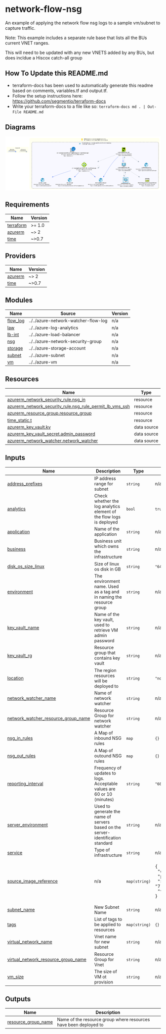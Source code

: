 # network-flow-nsg

An example of applying the network flow nsg logs to a sample vm/subnet to capture traffic.

Note: This example includes a separate rule base that lists all the BUs current VNET ranges.

This will need to be updated with any new VNETS added by any BUs, but does incldue a Hiscox catch-all group

## How To Update this README.md

* terraform-docs has been used to automatically generate this readme based on comments, variables.tf and output.tf.
* Follow the setup instructions here: https://github.com/segmentio/terraform-docs
* Write your terraform-docs to a file like so: `terraform-docs md . | Out-File README.md`

## Diagrams

![image info](./diagrams/design.png)

## Requirements

| Name | Version |
|------|---------|
| <a name="requirement_terraform"></a> [terraform](#requirement\_terraform) | >= 1.0 |
| <a name="requirement_azurerm"></a> [azurerm](#requirement\_azurerm) | ~> 2 |
| <a name="requirement_time"></a> [time](#requirement\_time) | ~>0.7 |

## Providers

| Name | Version |
|------|---------|
| <a name="provider_azurerm"></a> [azurerm](#provider\_azurerm) | ~> 2 |
| <a name="provider_time"></a> [time](#provider\_time) | ~>0.7 |

## Modules

| Name | Source | Version |
|------|--------|---------|
| <a name="module_flow_log"></a> [flow\_log](#module\_flow\_log) | ../../azure-network-watcher-flow-log | n/a |
| <a name="module_law"></a> [law](#module\_law) | ../../azure-log-analytics | n/a |
| <a name="module_lb-int"></a> [lb-int](#module\_lb-int) | ../../azure-load-balancer | n/a |
| <a name="module_nsg"></a> [nsg](#module\_nsg) | ../../azure-network-security-group | n/a |
| <a name="module_storage"></a> [storage](#module\_storage) | ../../azure-storage-account | n/a |
| <a name="module_subnet"></a> [subnet](#module\_subnet) | ../../azure-subnet | n/a |
| <a name="module_vm"></a> [vm](#module\_vm) | ../../azure-vm | n/a |

## Resources

| Name | Type |
|------|------|
| [azurerm_network_security_rule.nsg_in](https://registry.terraform.io/providers/hashicorp/azurerm/latest/docs/resources/network_security_rule) | resource |
| [azurerm_network_security_rule.nsg_rule_permit_lb_vms_ssh](https://registry.terraform.io/providers/hashicorp/azurerm/latest/docs/resources/network_security_rule) | resource |
| [azurerm_resource_group.resource_group](https://registry.terraform.io/providers/hashicorp/azurerm/latest/docs/resources/resource_group) | resource |
| [time_static.t](https://registry.terraform.io/providers/hashicorp/time/latest/docs/resources/static) | resource |
| [azurerm_key_vault.kv](https://registry.terraform.io/providers/hashicorp/azurerm/latest/docs/data-sources/key_vault) | data source |
| [azurerm_key_vault_secret.admin_password](https://registry.terraform.io/providers/hashicorp/azurerm/latest/docs/data-sources/key_vault_secret) | data source |
| [azurerm_network_watcher.network_watcher](https://registry.terraform.io/providers/hashicorp/azurerm/latest/docs/data-sources/network_watcher) | data source |

## Inputs

| Name | Description | Type | Default | Required |
|------|-------------|------|---------|:--------:|
| <a name="input_address_prefixes"></a> [address\_prefixes](#input\_address\_prefixes) | IP address range for subnet | `string` | n/a | yes |
| <a name="input_analytics"></a> [analytics](#input\_analytics) | Check whether the log analytics element of the flow logs is deployed | `bool` | `true` | no |
| <a name="input_application"></a> [application](#input\_application) | Name of the application | `string` | n/a | yes |
| <a name="input_business"></a> [business](#input\_business) | Business unit which owns the infrastructure | `string` | n/a | yes |
| <a name="input_disk_os_size_linux"></a> [disk\_os\_size\_linux](#input\_disk\_os\_size\_linux) | Size of linux os disk in GB | `string` | `"64"` | no |
| <a name="input_environment"></a> [environment](#input\_environment) | The environment name. Used as a tag and in naming the resource group | `string` | n/a | yes |
| <a name="input_key_vault_name"></a> [key\_vault\_name](#input\_key\_vault\_name) | Name of the key vault, used to retrieve VM admin password | `string` | n/a | yes |
| <a name="input_key_vault_rg"></a> [key\_vault\_rg](#input\_key\_vault\_rg) | Resource group that contains key vault | `string` | n/a | yes |
| <a name="input_location"></a> [location](#input\_location) | The region resources will be deployed to | `string` | `"northeurope"` | no |
| <a name="input_network_watcher_name"></a> [network\_watcher\_name](#input\_network\_watcher\_name) | Name of network watcher | `string` | n/a | yes |
| <a name="input_network_watcher_resource_group_name"></a> [network\_watcher\_resource\_group\_name](#input\_network\_watcher\_resource\_group\_name) | Resource Group for network watcher | `string` | n/a | yes |
| <a name="input_nsg_in_rules"></a> [nsg\_in\_rules](#input\_nsg\_in\_rules) | A Map of inbound NSG rules | `map` | `{}` | no |
| <a name="input_nsg_out_rules"></a> [nsg\_out\_rules](#input\_nsg\_out\_rules) | A Map of outound NSG rules | `map` | `{}` | no |
| <a name="input_reporting_interval"></a> [reporting\_interval](#input\_reporting\_interval) | Frequency of updates to logs. Acceptable values are 60 or 10 (minutes) | `string` | `"60"` | no |
| <a name="input_server_environment"></a> [server\_environment](#input\_server\_environment) | Used to generate the name of servers based on the server-identification standard | `string` | n/a | yes |
| <a name="input_service"></a> [service](#input\_service) | Type of  infrastructure | `string` | n/a | yes |
| <a name="input_source_image_reference"></a> [source\_image\_reference](#input\_source\_image\_reference) | n/a | `map(string)` | <pre>{<br>  "offer": "RHEL",<br>  "publisher": "RedHat",<br>  "sku": "7-LVM",<br>  "version": "latest"<br>}</pre> | no |
| <a name="input_subnet_name"></a> [subnet\_name](#input\_subnet\_name) | New Subnet Name | `string` | n/a | yes |
| <a name="input_tags"></a> [tags](#input\_tags) | List of tags to be applied to resources | `map(string)` | `{}` | no |
| <a name="input_virtual_network_name"></a> [virtual\_network\_name](#input\_virtual\_network\_name) | Vnet name for new subnet | `string` | n/a | yes |
| <a name="input_virtual_network_resource_group_name"></a> [virtual\_network\_resource\_group\_name](#input\_virtual\_network\_resource\_group\_name) | Resource Group for Vnet | `string` | n/a | yes |
| <a name="input_vm_size"></a> [vm\_size](#input\_vm\_size) | The size of VM ot provision | `string` | n/a | yes |

## Outputs

| Name | Description |
|------|-------------|
| <a name="output_resource_group_name"></a> [resource\_group\_name](#output\_resource\_group\_name) | Name of the resource group where resources have been deployed to |
